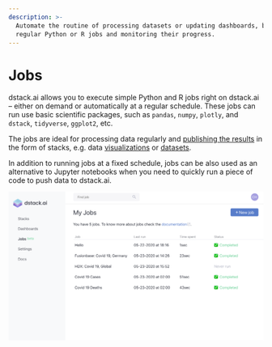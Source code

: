 ```yaml
---
description: >-
  Automate the routine of processing datasets or updating dashboards, by running
  regular Python or R jobs and monitoring their progress.
---
```


# Jobs

dstack.ai allows you to execute simple Python and R jobs right on dstack.ai – either on demand or automatically at a regular schedule. These jobs can run use basic scientific packages, such as `pandas`, `numpy`, `plotly`, and `dstack`, `tidyverse`, `ggplot2`, etc.

The jobs are ideal for processing data regularly and [publishing the results](pushing-visualizations.md#pushing-static-visualizations-or-datasets) in the form of stacks, e.g. data [visualizations](../tutorials/plotting-libraries.md) or [datasets](../tutorials/datasets.md).

In addition to running jobs at a fixed schedule, jobs can be also used as an alternative to Jupyter notebooks when you need to quickly run a piece of code to push data to dstack.ai.

![](../.gitbook/assets/slide7.02f04eff.png)

